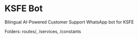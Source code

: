 # KSFE Bot

Bilingual AI-Powered Customer Support WhatsApp bot for KSFE

Folders: routes/, /services, /constants
